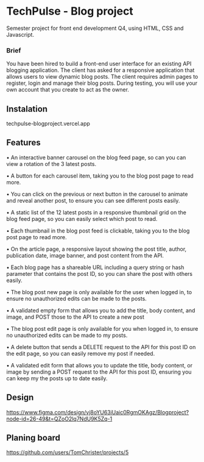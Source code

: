 # TechPulse - Blog project

Semester project for front end development Q4, using HTML, CSS and Javascript.

### Brief

You have been hired to build a front-end user interface for an existing API blogging
application.
The client has asked for a responsive application that allows users to view dynamic blog
posts.
The client requires admin pages to register, login and manage their blog posts.
During testing, you will use your own account that you create to act as the owner.

## Instalation
techpulse-blogproject.vercel.app

## Features

• An interactive banner carousel on the blog feed page, so can you can view a
rotation of the 3 latest posts.

• A button for each carousel item, taking you to the blog post page to
read more.

• You can click on the previous or next button in the carousel to animate and reveal
another post, to ensure you can see different posts easily.

• A static list of the 12 latest posts in a responsive thumbnail grid on the
blog feed page, so you can easily select which post to read.

• Each thumbnail in the blog post feed is clickable, taking you to the blog post
page to read more.

• On the article page, a responsive layout showing the post title, author, publication
date, image banner, and post content from the API.

• Each blog page has a shareable URL including a query string or
hash parameter that contains the post ID, so you can share the post with others easily.

• The blog post new page is only available for the user when logged
in, to ensure no unauthorized edits can be made to the posts.

• A validated empty form that allows you to add the title, body
content, and image, and POST those to the API to create a new post

• The blog post edit page is only available for you when logged
in, to ensure no unauthorized edits can be made to my posts.

• A delete button that sends a DELETE request to the API for this
post ID on the edit page, so you can easily remove my post if needed.

• A validated edit form that allows you to update the title, body
content, or image by sending a POST request to the API for this post ID, ensuring you can
keep my the posts up to date easily.

## Design

https://www.figma.com/design/vj8oYU63iUaic0RgmOKAgz/Blogproject?node-id=26-49&t=QZoO2lq7NdU9K5Zq-1

## Planing board

https://github.com/users/TomChrister/projects/5
